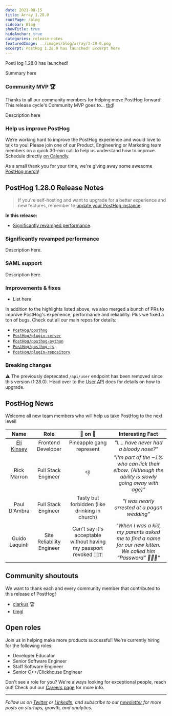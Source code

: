 ```yaml
---
date: 2021-09-15
title: Array 1.28.0
rootPage: /blog
sidebar: Blog
showTitle: true
hideAnchor: true
categories: release-notes
featuredImage: ../images/blog/array/1-28-0.png
excerpt: PostHog 1.28.0 has launched! Excerpt here
---
```


PostHog 1.28.0 has launched! 

Summary here

### Community MVP 🏆

Thanks to all our community members for helping move PostHog forward! This release cycle's Community MVP goes to... [tbd](https://github.com/posthog)!

Description here

### Help us improve PostHog

We’re working hard to improve the PostHog experience and would love to talk to you! Please join one of our Product, Engineering or Marketing team members on a quick 30-min call to help us understand how to improve. Schedule directly [on Calendly](https://calendly.com/posthog-feedback).

As a small thank you for your time, we're giving away some awesome [PostHog merch](https://merch.posthog.com)!

<ArrayCTA />

## PostHog 1.28.0 Release Notes

> If you're self-hosting and want to upgrade for a better experience and new features, remember to [update your PostHog instance](/docs/self-host/configure/upgrading-posthog).

**In this release:**

- [Significantly revamped performance](#significantly-revamped-performance).

### Significantly revamped performance

Description here.

### SAML support
Description here.

### Improvements & fixes

- List here

In addition to the highlights listed above, we also merged a bunch of PRs to improve PostHog's experience, performance and reliability. Plus we fixed a ton of bugs. Check out all our main repos for details:

- [`PostHog/posthog`](https://github.com/PostHog/posthog/commits/master)
- [`PostHog/plugin-server`](https://github.com/PostHog/plugin-server/commits/master)
- [`PostHog/posthog-python`](https://github.com/PostHog/posthog-python/commits/master)
- [`PostHog/posthog-js`](https://github.com/PostHog/posthog-js/commits/master)
- [`PostHog/plugin-repository`](https://github.com/PostHog/plugin-repository/commits/master)

### Breaking changes

⚠️ The previously deprecated `/api/user` endpoint has been removed since this version (1.28.0). Head over to the [User API](https://posthog.com/docs/api/user) docs for details on how to upgrade.

## PostHog News

Welcome all new team members who will help us take PostHog to the next level!

| Name  |        Role         | 🍍 on 🍕 |   Interesting Fact           |
| :---: | :-----------------: | :-------: | :-------------------------: |
| [Eli Kinsey](/handbook/company/team#eli-kinsey-front-end-developer) | Frontend Developer |  Pineapple gang represent  |   _"I.... have never had a bloody nose?"_
| Rick Marron | Full Stack Engineer |  👎  |   _"I'm part of the ~1% who can lick their elbow. (Although the ability is slowly going away with age)"_
| Paul D'Ambra | Full Stack Engineer |   Tasty but forbidden (like drinking in church)  |   _"I was nearly arrested at a pagan wedding"_
| Guido Laquinti | Site Reliability Engineer |   Can't say it's acceptable without having my passport revoked 🇮🇹  |   _"When I was a kid, my parents asked me to find a name for our new kitten. We called him “Password” 🔐🐕‍🦺"_

## Community shoutouts

We want to thank each and every community member that contributed to this release of PostHog!

- [clarkus](https://github.com/clarkus) 🏆
- [timgl](https://github.com/timgl)

## Open roles

Join us in helping make more products successful! We're currently hiring for the following roles:

- Developer Educator
- Senior Software Engineer
- Staff Software Engineer
- Senior C++/Clickhouse Engineer

Don't see a role for you? We're always looking for exceptional people, reach out! Check out our [Careers page](https://posthog.com/careers) for more info.

<hr/>

_Follow us on [Twitter](https://twitter.com/posthoghq) or [LinkedIn](https://linkedin.com/company/posthog), and subscribe to our [newsletter](https://posthog.com/newsletter) for more posts on startups, growth, and analytics._
